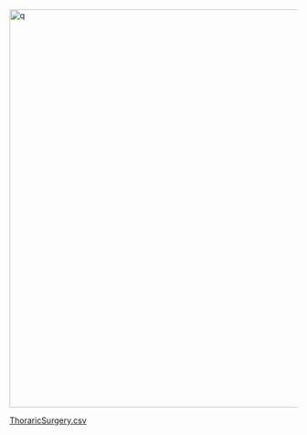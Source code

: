 <img width="697" alt="q" src="https://user-images.githubusercontent.com/101801401/219713211-3ea3e450-b6c8-4850-a9ef-072d743ace2e.png">

[ThoraricSurgery.csv](https://github.com/sejongsmarcle/2023_Winter_AiStudy/files/10768951/ThoraricSurgery.csv)
